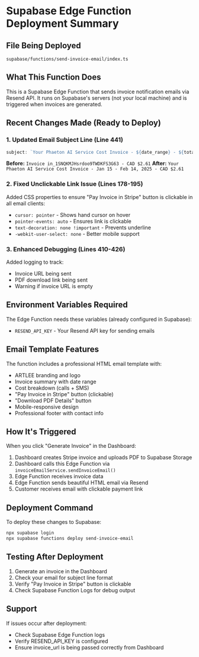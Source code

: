 # Supabase Edge Function Deployment Summary

## File Being Deployed
`supabase/functions/send-invoice-email/index.ts`

## What This Function Does
This is a Supabase Edge Function that sends invoice notification emails via Resend API. It runs on Supabase's servers (not your local machine) and is triggered when invoices are generated.

## Recent Changes Made (Ready to Deploy)

### 1. **Updated Email Subject Line** (Line 441)
```typescript
subject: `Your Phaeton AI Service Cost Invoice - ${date_range} - ${total_amount}`
```
**Before:** `Invoice in_1SNQKMJHsrdoo9TWDKFS3G63 - CAD $2.61`
**After:** `Your Phaeton AI Service Cost Invoice - Jan 15 - Feb 14, 2025 - CAD $2.61`

### 2. **Fixed Unclickable Link Issue** (Lines 178-195)
Added CSS properties to ensure "Pay Invoice in Stripe" button is clickable in all email clients:
- `cursor: pointer` - Shows hand cursor on hover
- `pointer-events: auto` - Ensures link is clickable
- `text-decoration: none !important` - Prevents underline
- `-webkit-user-select: none` - Better mobile support

### 3. **Enhanced Debugging** (Lines 410-426)
Added logging to track:
- Invoice URL being sent
- PDF download link being sent
- Warning if invoice URL is empty

## Environment Variables Required
The Edge Function needs these variables (already configured in Supabase):
- `RESEND_API_KEY` - Your Resend API key for sending emails

## Email Template Features
The function includes a professional HTML email template with:
- ARTLEE branding and logo
- Invoice summary with date range
- Cost breakdown (calls + SMS)
- "Pay Invoice in Stripe" button (clickable)
- "Download PDF Details" button
- Mobile-responsive design
- Professional footer with contact info

## How It's Triggered
When you click "Generate Invoice" in the Dashboard:
1. Dashboard creates Stripe invoice and uploads PDF to Supabase Storage
2. Dashboard calls this Edge Function via `invoiceEmailService.sendInvoiceEmail()`
3. Edge Function receives invoice data
4. Edge Function sends beautiful HTML email via Resend
5. Customer receives email with clickable payment link

## Deployment Command
To deploy these changes to Supabase:
```bash
npx supabase login
npx supabase functions deploy send-invoice-email
```

## Testing After Deployment
1. Generate an invoice in the Dashboard
2. Check your email for subject line format
3. Verify "Pay Invoice in Stripe" button is clickable
4. Check Supabase Function Logs for debug output

## Support
If issues occur after deployment:
- Check Supabase Edge Function logs
- Verify RESEND_API_KEY is configured
- Ensure invoice_url is being passed correctly from Dashboard
